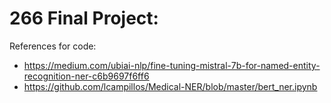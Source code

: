 # 266 Final Project: 


References for code:
* https://medium.com/ubiai-nlp/fine-tuning-mistral-7b-for-named-entity-recognition-ner-c6b9697f6ff6
* https://github.com/lcampillos/Medical-NER/blob/master/bert_ner.ipynb
